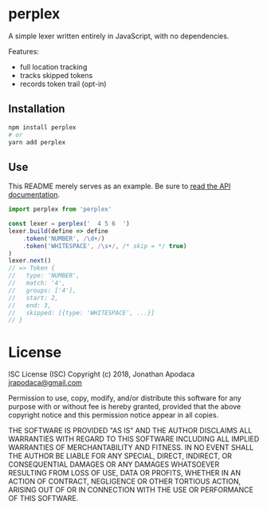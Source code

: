 # perplex

A simple lexer written entirely in JavaScript, with no dependencies.

Features:
* full location tracking
* tracks skipped tokens
* records token trail (opt-in)

## Installation

```sh
npm install perplex
# or
yarn add perplex
```

## Use

This README merely serves as an example. Be sure to [read the API documentation](https://jrop.github.io/perplex/index.html).

```js
import perplex from 'perplex'

const lexer = perplex('  4 5 6  ')
lexer.build(define => define
	.token('NUMBER', /\d+/)
	.token('WHITESPACE', /\s+/, /* skip = */ true)
)
lexer.next()
// => Token {
//   type: 'NUMBER',
//   match: '4',
//   groups: ['4'],
//   start: 2,
//   end: 3,
//   skipped: [{type: 'WHITESPACE', ...}]
// }
```

# License

ISC License (ISC)
Copyright (c) 2018, Jonathan Apodaca <jrapodaca@gmail.com>

Permission to use, copy, modify, and/or distribute this software for any purpose with or without fee is hereby granted, provided that the above copyright notice and this permission notice appear in all copies.

THE SOFTWARE IS PROVIDED "AS IS" AND THE AUTHOR DISCLAIMS ALL WARRANTIES WITH REGARD TO THIS SOFTWARE INCLUDING ALL IMPLIED WARRANTIES OF MERCHANTABILITY AND FITNESS. IN NO EVENT SHALL THE AUTHOR BE LIABLE FOR ANY SPECIAL, DIRECT, INDIRECT, OR CONSEQUENTIAL DAMAGES OR ANY DAMAGES WHATSOEVER RESULTING FROM LOSS OF USE, DATA OR PROFITS, WHETHER IN AN ACTION OF CONTRACT, NEGLIGENCE OR OTHER TORTIOUS ACTION, ARISING OUT OF OR IN CONNECTION WITH THE USE OR PERFORMANCE OF THIS SOFTWARE.
